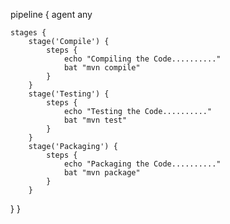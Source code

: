 pipeline {
    agent any

    stages {
        stage('Compile') {
            steps {
                echo "Compiling the Code.........."
                bat "mvn compile"
            }
        }
        stage('Testing') {
            steps {
                echo "Testing the Code.........."
                bat "mvn test"
            }
        }
        stage('Packaging') {
            steps {
                echo "Packaging the Code.........."
                bat "mvn package" 
            }
        }
   }
}
